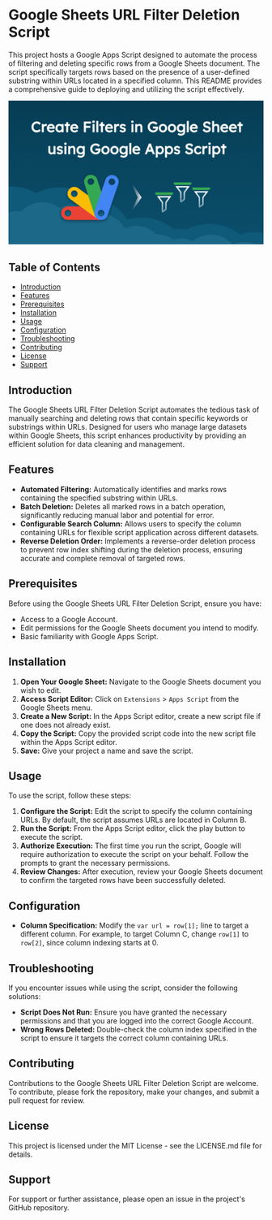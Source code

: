# Google Sheets URL Filter Deletion Script

This project hosts a Google Apps Script designed to automate the process of filtering and deleting specific rows from a Google Sheets document. The script specifically targets rows based on the presence of a user-defined substring within URLs located in a specified column. This README provides a comprehensive guide to deploying and utilizing the script effectively.

![Project Image Overview](https://github.com/DevRex-0201/Project-Images/blob/main/JS-SheetRowFilterDeleter.png)

## Table of Contents

- [Introduction](#introduction)
- [Features](#features)
- [Prerequisites](#prerequisites)
- [Installation](#installation)
- [Usage](#usage)
- [Configuration](#configuration)
- [Troubleshooting](#troubleshooting)
- [Contributing](#contributing)
- [License](#license)
- [Support](#support)

## Introduction

The Google Sheets URL Filter Deletion Script automates the tedious task of manually searching and deleting rows that contain specific keywords or substrings within URLs. Designed for users who manage large datasets within Google Sheets, this script enhances productivity by providing an efficient solution for data cleaning and management.

## Features

- **Automated Filtering:** Automatically identifies and marks rows containing the specified substring within URLs.
- **Batch Deletion:** Deletes all marked rows in a batch operation, significantly reducing manual labor and potential for error.
- **Configurable Search Column:** Allows users to specify the column containing URLs for flexible script application across different datasets.
- **Reverse Deletion Order:** Implements a reverse-order deletion process to prevent row index shifting during the deletion process, ensuring accurate and complete removal of targeted rows.

## Prerequisites

Before using the Google Sheets URL Filter Deletion Script, ensure you have:

- Access to a Google Account.
- Edit permissions for the Google Sheets document you intend to modify.
- Basic familiarity with Google Apps Script.

## Installation

1. **Open Your Google Sheet:** Navigate to the Google Sheets document you wish to edit.
2. **Access Script Editor:** Click on `Extensions` > `Apps Script` from the Google Sheets menu.
3. **Create a New Script:** In the Apps Script editor, create a new script file if one does not already exist.
4. **Copy the Script:** Copy the provided script code into the new script file within the Apps Script editor.
5. **Save:** Give your project a name and save the script.

## Usage

To use the script, follow these steps:

1. **Configure the Script:** Edit the script to specify the column containing URLs. By default, the script assumes URLs are located in Column B.
2. **Run the Script:** From the Apps Script editor, click the play button to execute the script.
3. **Authorize Execution:** The first time you run the script, Google will require authorization to execute the script on your behalf. Follow the prompts to grant the necessary permissions.
4. **Review Changes:** After execution, review your Google Sheets document to confirm the targeted rows have been successfully deleted.

## Configuration

- **Column Specification:** Modify the `var url = row[1];` line to target a different column. For example, to target Column C, change `row[1]` to `row[2]`, since column indexing starts at 0.

## Troubleshooting

If you encounter issues while using the script, consider the following solutions:

- **Script Does Not Run:** Ensure you have granted the necessary permissions and that you are logged into the correct Google Account.
- **Wrong Rows Deleted:** Double-check the column index specified in the script to ensure it targets the correct column containing URLs.

## Contributing

Contributions to the Google Sheets URL Filter Deletion Script are welcome. To contribute, please fork the repository, make your changes, and submit a pull request for review.

## License

This project is licensed under the MIT License - see the LICENSE.md file for details.

## Support

For support or further assistance, please open an issue in the project's GitHub repository.
